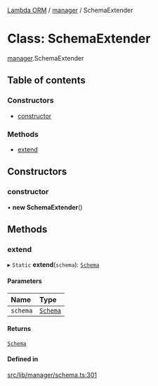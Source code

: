 [Lambda ORM](../README.md) / [manager](../modules/manager.md) / SchemaExtender

# Class: SchemaExtender

[manager](../modules/manager.md).SchemaExtender

## Table of contents

### Constructors

- [constructor](manager.SchemaExtender.md#constructor)

### Methods

- [extend](manager.SchemaExtender.md#extend)

## Constructors

### constructor

• **new SchemaExtender**()

## Methods

### extend

▸ `Static` **extend**(`schema`): [`Schema`](../interfaces/model.Schema.md)

#### Parameters

| Name | Type |
| :------ | :------ |
| `schema` | [`Schema`](../interfaces/model.Schema.md) |

#### Returns

[`Schema`](../interfaces/model.Schema.md)

#### Defined in

[src/lib/manager/schema.ts:301](https://github.com/FlavioLionelRita/lambda-orm/blob/8e54723/src/lib/manager/schema.ts#L301)
